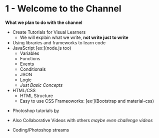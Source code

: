 # 1 - Welcome to the Channel

__What we plan to do with the channel__
* Create Tutorials for Visual Learners 
    - We will explain what we write, **not write just to write**
* Using libraries and frameworks to learn code 
* JavaScript [ex:](node.js too)
    - Variables
    - Functions
    - Events
    - Conditionals
    - JSON
    - Logic
    - *Just Basic Concepts*
* HTML/CSS
    - HTML Structure
    - Easy to use CSS Frameoworks: [ex:](Bootstrap and material-css)
<!-- BREAK -->
* Photoshop tutorials [by](wesley)

* Also Collaborative Videos with others *maybe even challenge videos*

* Coding/Photoshop streams

<!-- END -->

